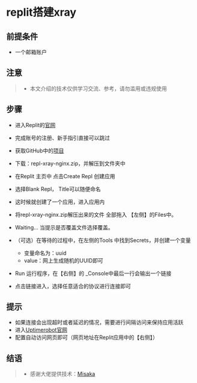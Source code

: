 # replit搭建xray

## 前提条件
- 一个邮箱账户

## 注意
> - 本文介绍的技术仅供学习交流、参考，请勿滥用或违规使用

## 步骤
* 进入Replit的[官网](https://replit.com/)
* 完成账号的注册、新手指引直接可以跳过
* 获取GitHub中的[项目](https://github.com/Misaka-blog/replit-xray)
* 下载：repl-xray-nginx.zip，并解压到文件夹中

* 在Replit 主页中 点击Create Repl 创建应用
* 选择Blank Repl， Title可以随便命名
* 这时候就创建了一个应用，进入应用内
* 将repl-xray-nginx.zip解压出来的文件 全部拖入 【左侧】的Files中。
* Waiting... 当提示是否覆盖文件选择覆盖。

* （可选）在等待的过程中，在左侧的Tools 中找到Secrets，并创建一个变量
  * 变量命名为：uuid
  * value：网上生成随机的UUID即可

* Run 运行程序，在【右侧】的 _Console中最后一行会输出一个链接
* 点击链接进入，选择任意适合的协议进行连接即可

## 提示
- 如果连接会出现超时或者延迟的情况，需要进行间隔访问来保持应用活跃
- 进入[Uptimerobot官网](https://uptimerobot.com/)
- 配置自动访问网页即可（网页地址在Replit应用中的【右侧】）

## 结语
> - 感谢大佬提供技术：[Misaka](https://github.com/Misaka-blog/replit-xray)
